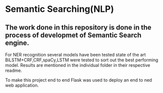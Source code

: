 # Semantic Searching(NLP)
## The work done in this repository is done in the process of developmet of Semantic Search engine.

For NER recognition several models have been tested state of the art  BiLSTM+CRF,CRF,spaCy,LSTM were tested to sort out the best performing model.
Results are mentioned in the individual folder in their respective readme.

To make this project end to end Flask was used to deploy an end to ned web application.
